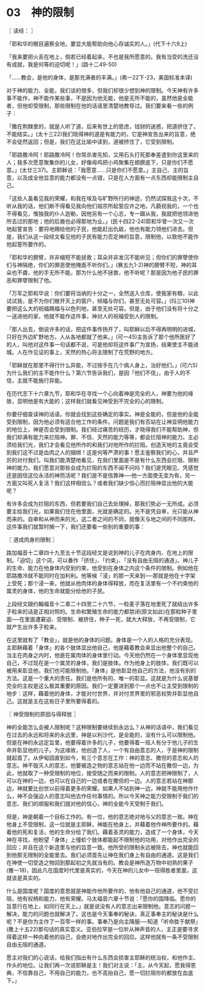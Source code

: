 # 03　神的限制



〖 读经： 〗

「耶和华的眼目遍察全地，要显大能帮助向他心存诚实的人。」(代下十六9上)

「我来要把火丢在地上，倘若已经着起来，不也是我所愿意的。我有当受的洗还没有成就，我是何等的迫切呢！」(路十二49-50)

「……教会，是他的身体，是那充满者的丰满。」(弗一22下-23，美国标准本译)

对于神的能力、全能，我们谈的很多，但我们却很少想到神的限制。今天神有许多事不能作，神不能作某些事，不是因为他无能，他是无所不能的，虽然他是全能者，但他却受限制，那些限制在他的话语里清楚地教导过。我们要来看一些的例子：

「撒在荆棘里的，就是人听了道，后来有世上的思虑，钱财的迷惑，把道挤住了，不能结实。」(太十三22)我们晓得神的道是有能力的，它是神宣告出来的旨意，绝不会徒然返回；但是，我们在这比喻中读到，道被挤住了，它受到限制。

「耶路撒冷阿！耶路撒冷阿！你常杀害先知，又用石头打死那奉差遣到你这里来的人；我多次愿意聚集你的儿女，好像母鸡把小鸡聚集在翅膀底下，只是你们不愿意。」(太廿三37)。主耶稣说：「我愿意……只是你们不愿意。」主自己、主的旨意，以及成全他旨意的能力都没有一点错，只是在人方面有一点东西却能限制主自己。

「这些人虽看见我的荣耀，和我在埃及与旷野所行的神迹，仍然试探我这十次，不听从我的话，他们断不得看见我向他们祖宗所起誓应许之地。凡藐视我的，一个也不得看见，惟独我的仆人迦勒，因他另有一个心志，专一跟从我，我就把他领进他所去过的那地；他的后裔也必得那地为业。」(民十四22-24)耶和华曾一次又一次地起誓宣告：要将地赐给他的子民，他能赶出仇敌，他也有能力领他们进去。但是，我们从这一段经文看见他的子民有能力否定神的旨意，限制他，以致他不能作他起誓所要作的。

「耶和华的膀臂，并非缩短不能拯救；耳朵并非发沉不能听见；但你们的罪孽使你们与神隔绝，你们的罪恶使他掩面不听你们。」(赛五九1-2)神的膀臂不短，神的耳朵也不聋，他的手无所不能，那为什么他不拯救，他不听呢？那是因为他子民的罪恶和罪孽限制了他。

「万军之耶和华说：你们要将当纳的十分之一，全然送入仓库，使我家有粮，以此试试我，是不为你们敞开天上的窗户，倾福与你们，甚至无处可容。」(玛三10)神要把这么大的祝福赐福与以色列地，甚至无处可容。但是，由于他们没有将十分之一送进他的家，他就不能作这件事，神对人的祝福受到人的限制。

「那人出去，倒说许多的话，把这件事传扬开了，叫耶稣以后不得再明明的进城，只好在外边旷野地方。人从各地都就了他来。」(可一45)主告诉了那个他所医好了的人，叫他对这件事一句话都不说，可是他却将这件事广为宣扬，结果使主不能进城。人在作见证的事上，天然的热心将主限制了在荒野的地方。

「耶稣就在那里不得行什么异能，不过按手在几个病人身上，治好他们。」(可六5)为什么我们的主不能作什么？第六节告诉我们，是因「他们不信」，由于人的不信，主就不能施行异能。

在历代志下十六章九节，耶和华在寻找一个心向着神是完全的人，神要为他的缘故，显明他是有大能的；这样我们就看见神受到不完全的心的限制。

你要仔细查读神的话语，你就会找到这些确定的事实。神是全能的，但是他的全能受到限制，因为他必须有适合他工作的条件。问题是我们有否站在让神显明他能力的地位上，神是否会受到限制。我们经过痛苦的经历，才晓得我们不能帮助神，但我们却满有能力来拦阻神。罪、不信、天然的能力等等，都会拦阻神的能力。主必须给我们光，我们才会看见他所作的和我们对他所作的拦阻。创造天地的主竟会受到我们这不过是血肉之人的捆绑！这是何等严肃的事！愿主鉴察我们的心，并且严厉的对付我们，叫我们能清楚地看见，在我们里面是不是有什么东西会拦阻、限制神的能力。我们愿意对那些会成为拦阻的东西不闻不问吗？我们是凭眼见、凭感觉还是因信这位永活的神而活呢？我们是不是信靠神──他一方面使无变为有，另一方面又叫死人复活？我们这样相信么？或者我们缺少信心而拦阻神显出他的大能呢？

有许多会成为拦阻的东西，但若要我们自己去处理掉，那我们势必一无所成。必须要主给我们光，如果我们住在他里面，光就是确定的。光不是凭自审，光只能从神而来的。自审和从神而来的光，这二者之间的不同，就像天与地之间的不同那样。这件事我们就暂时搁一下，我们还要看一些别的重要的事：



〖 道成肉身的限制 〗

路加福音十二章四十九至五十节这段经文是说到神的儿子在肉身内、在地上的限制。「迫切」这个词，可以番作「挤住」、「约束」、「没有自由无阻的通道」。神儿子的生命、能力在他身体内受到约束，他受到在身体之内这个条件的限制。例如他在耶路撒冷就不能同时在加利利。他等候「浸」的那一天来到──那就是他在十字架上受死；那个浸一来，他就从他肉体的身体得释放，而在复活里有一个不约束他的属灵的身体，他的生命就能分给他的子民。

上段经文跟约翰福音十二章二十四至二十六节，一粒麦子落在地里死了就结出许多子粒来的话是正相对照的。生命和繁殖生命的能力都禁闭(原文如此)在那粒种子里面──在里面遭窘迫、受限制、被挤住，种子一死，就大大释放，不再受限制，它就产生出许多子粒来。

在这里就有了「教会」，就是他的身体的问题。身体是一个人的人格的充分表现。主耶稣藉着「身体」的各个肢体显出他自己，他是藉着教会来显出他整个的自己。当主在肉身之内时，他是在属肉体的身体里行动。今天他仍然在一个身体里显现他自己，不过现在是一个属灵的身体，我们是肢体。作为他身上的肢体，我们既可以被用来彰显他，我们也可能限制他。「身体」是他彰显他自己的方法，他没有别的方法。这是一个重大的责任。我们是他所有的、唯一的彰显。这就是为什么说基督完全的主权是这么极其重要的原因。我们一定要进到那个一点也不让主受到限制的地步：这样，藉着他的身体，才能对付世界，并对付灵界里的邪恶权势并彰显他自己。这就是主在这些日子里所要得着的。



〖 神受限制的原因与得释放 〗

神的全能怎么会被人限制呢？这种限制要继续到永远么？从神的话语中，我们看见在过去的永远和将来的永远里，神是以利沙代，是全能的，没有什么可以限制他。但是在神的永远定旨里，他要得着许多的儿子，他要得着一班人有分于他儿子的生命并彰显他的儿子。为这缘故，他创造了人，一个有自由意志的人，于是神的限制就起首了。从伊甸园直到如今，有三个意志在工作：神的意志、撒但的意志和人的意志。神不毁灭人的意志，他要被造之物的意志站在他一边而不站在撒但一边，为此，他就取了一种受限制的地位，接受随之而来的限制。人的意志把神限制了，人可以在神的一边，也可以在自己的一边或者在撒但的一边。人的意志若站在神那边，神就要比创世以前得着更多的荣耀。如果人不站到神一边，神就不能用他作什么，神不会强迫人的意志叫他去作任何事情的。所以今天神之能力受限制于我们的意志、我们的顺服和我们就对他的信心，神的全能今天受制于我们。

但是，神是朝着一个目标工作的。有一位，他的意志绝对地与父的意志一致。神在他身上不受限制，这一位就是主耶稣，神能在他身上，并藉着他作神所要作的。藉着他的死和复活，他的生命分给了我们。藉着圣灵的能力，造成了一个身体，今天神在寻找，他盼望「身体」上憧蚧个肢体都能起不限制他的功用，对他作出完全的回应；并且在这个新造里与他的旨意一致。他所受的限制永远被除去，神也就能回到他那无限制的全能里去。我们必须首先让神在我们身上有自由的通道。这是我们在神使一切受造之物回到那起初之先就当有的。教会是神所造万物中初熟的果子(雅一18)，因此凡在国度时代里是真实的，今天在神的儿女中一班得胜者里面，这就该是真实的。

什么是国度呢？国度的意思就是神能作他所要作的，他有他自己的通道，他不受拦阻，他有权柄和能力，他有荣耀。马太福音六章十节说：「愿你的国降临。愿你的旨意行在地上，如同行在天上。」就是说没有人的意志出来限制他。意志的问题一解决，能力的问题也就解决了。这也是今天事奉的秘诀，真正事奉主的秘诀是什么呢？不是你为主作了一百零一样的事。事奉乃是向主降服──知道「听命胜于献祭」(撒上十五22)那句话的真实意义。亚伯拉罕是一位听从神声音的人，主正是要寻求得着这样一种向着他的自己，会绝对地作出完全的回应。这样他就有一条不受限制自由无阻的通道。

愿主对我们的心说话，给我们指出有什么东西会损害主耶稣的统治权，和他作主、作头的地位。让我们再一次说耶稣是主！我们对主说：「主，从今天起，愿我得恩典，不信靠自己，不用自己的能力，也不高抬自己，愿一切拦阻你的都放在血底下。」

